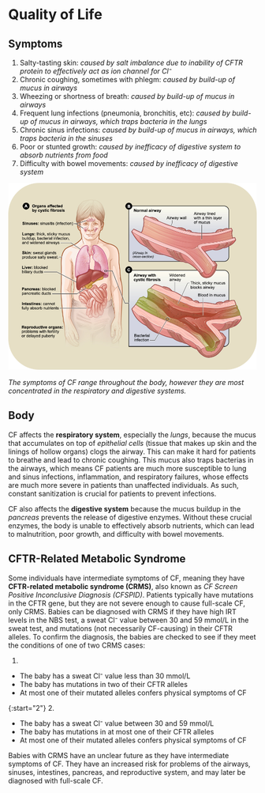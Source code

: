 # Quality of Life

## Symptoms

1. Salty-tasting skin: _caused by salt imbalance due to inability of CFTR protein to effectively act as ion channel for Cl⁻_
2. Chronic coughing, sometimes with phlegm: _caused by build-up of mucus in airways_
3. Wheezing or shortness of breath: _caused by build-up of mucus in airways_
4. Frequent lung infections (pneumonia, bronchitis, etc): _caused by build-up of mucus in airways, which traps bacteria in the lungs_
5. Chronic sinus infections: _caused by build-up of mucus in airways, which traps bacteria in the sinuses_
6. Poor or stunted growth: _caused by inefficacy of digestive system to absorb nutrients from food_
7. Difficulty with bowel movements: _caused by inefficacy of digestive system_

![Diagram of the effects of CF on the body](img/cf_body.png)

_The symptoms of CF range throughout the body, however they are most concentrated in the respiratory and digestive systems._

## Body

CF affects the **respiratory system**, especially the _lungs_, because the mucus that accumulates on top of _epithelial cells_ (tissue that makes up skin and the linings of hollow organs) clogs the airway. This can make it hard for patients to breathe and lead to chronic coughing. This mucus also traps bacterias in the airways, which means CF patients are much more susceptible to lung and sinus infections, inflammation, and respiratory failures, whose effects are much more severe in patients than unaffected individuals. As such, constant sanitization is crucial for patients to prevent infections.

CF also affects the **digestive system** because the mucus buildup in the _pancreas_ prevents the release of digestive enzymes. Without these crucial enzymes, the body is unable to effectively absorb nutrients, which can lead to malnutrition, poor growth, and difficulty with bowel movements. 

## CFTR-Related Metabolic Syndrome

Some individuals have intermediate symptoms of CF, meaning they have **CFTR-related metabolic syndrome (CRMS)**, also known as _CF Screen Positive Inconclusive Diagnosis (CFSPID)_. Patients typically have mutations in the CFTR gene, but they are not severe enough to cause full-scale CF, only CRMS. Babies can be diagnosed with CRMS if they have high IRT levels in the NBS test, a sweat Cl⁻ value between 30 and 59 mmol/L in the sweat test, and mutations (not necessarily CF-causing) in their CFTR alleles. To confirm the diagnosis, the babies are checked to see if they meet the conditions of one of two CRMS cases:

1. 

*   The baby has a sweat Cl⁻ value less than 30 mmol/L
*   The baby has mutations in two of their CFTR alleles
*   At most one of their mutated alleles confers physical symptoms of CF

{:start="2"}
2. 

*   The baby has a sweat Cl⁻ value between 30 and 59 mmol/L
*   The baby has mutations in at most one of their CFTR alleles
*   At most one of their mutated alleles confers physical symptoms of CF

Babies with CRMS have an unclear future as they have intermediate symptoms of CF. They have an increased risk for problems of the airways, sinuses, intestines, pancreas, and reproductive system, and may later be diagnosed with full-scale CF. 
